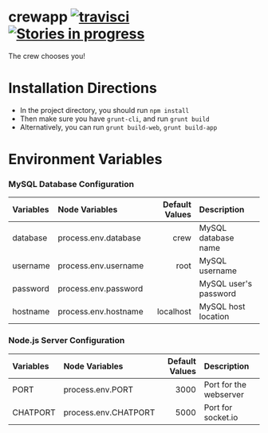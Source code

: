 # crewapp [![travisci](https://travis-ci.org/crewapp/crewapp.svg?branch=master)](https://waffle.io/crewapp/crewapp) [![Stories in progress](https://badge.waffle.io/crewapp/crewapp.png?label=in%20progress&title=In%20Progress)](https://waffle.io/crewapp/crewapp)
The crew chooses you!

# Installation Directions

 - In the project directory, you should run `npm install`
 - Then make sure you have `grunt-cli`, and run `grunt build`
  - Alternatively, you can run `grunt build-web`, `grunt build-app`

# Environment Variables

### MySQL Database Configuration

| Variables     | Node Variables       | Default Values | Description           |
| :------------ | :------------------- | -------------: | :-------------------- |
| database      | process.env.database | crew           | MySQL database name   |
| username      | process.env.username | root           | MySQL username        |
| password      | process.env.password |                | MySQL user's password |
| hostname      | process.env.hostname | localhost      | MySQL host location   |

### Node.js Server Configuration

| Variables     | Node Variables       | Default Values | Description            |
| :------------ | :------------------- | -------------: | :--------------------- |
| PORT          | process.env.PORT     | 3000           | Port for the webserver |
| CHATPORT      | process.env.CHATPORT | 5000           | Port for socket.io     |
